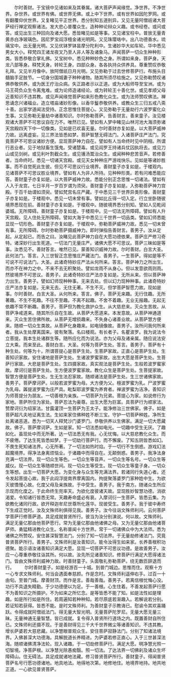 <!-- { "loadSidebar": true } -->
　　尔时善财。于宝镜中见诸如来及其眷属。诸大菩萨声闻缘觉。净世界。不净世界。杂世界。或世界有佛。或世界无佛。或上中下世界。或有世界如因陀罗网。或有翻覆仰伏世界。又复睹见平正世界。悉分别知五道别异。又见无量阿僧祇诸大菩萨经行禅定观察诸法。发大悲心普覆众生。造种种论辩众义趣。或书经卷。或问或答。或见出生三种回向及诸大愿。悉皆睹见如是等事。又见诸宝柱中。普放无量青黄赤白净玻璃色。因尼罗宝阎浮檀金诸光明网。又见珠璎珞中。出八功德香水。琉璃宝中。出无量光明。又见优钵罗钵昙摩分陀利中。生诸妙华大如车轮。华中悉见男女大小。释梵四王诸龙夜叉乃至人非人等及诸象马。声闻菩萨一切众生种种形类。皆悉恭敬合掌礼佛。又宝树中。悉见种种妙色之身。所谓如来身。菩萨身。天龙八部等身。释梵天身。转轮王身。四部众身。各各执持众供养具。尊重赞叹恭敬礼拜。又见半月像中。放阿僧祇日月光明。又见弥勒于过去世修菩萨行。布施头目髓脑手足肢节。一切身分国城妻子种种诸物。随其所须尽给施之。又见弥勒赞叹诸佛恭敬供养。或为医王疗治众病。失正路者示以正道。或为大船师导至宝洲。或为马王荷负众生令离鬼难。或为论师造诸经论。或为转轮王十善化世。或见孝顺父母近善知识不违其教。或见声闻缘觉菩萨如来形色教化众生。或为法师赞叹佛法。禅思诵念兴诸福业。造立塔庙诸妙形像。以香华鬘恭敬供养。或教众生三归五戒八斋十善。出家学道闻法受持。正念思惟住菩提心。又见弥勒于无量劫行六波罗蜜化众生事。又见弥勒无量劫中诸善知识。尔时弥勒菩萨。告善财言。善来童子。汝见楼观诸大菩萨不可思议自在力不。唯然已见。譬如有人梦中睹见山林河池大海须弥诸天宫殿四天下中一切像类。见如是已欢喜无量。尔时善财亦复如是。以大菩萨威神力故。远离虚妄。见三界法皆悉如梦。菩萨智慧无碍法门。入诸菩萨庄严法门。究竟菩萨不可思议诸妙方便。显现菩萨神力自在。譬如有人当命终时见中阴相。所谓行恶业者。见于地狱畜生饿鬼。受诸楚毒。或见阎罗王持诸兵仗囚执将去。或见刀山或见剑树。或见利叶割截众生。或见镬汤鬻治众生。或闻种种悲苦音声。若修善者。当命终时。悉见一切诸天宫殿。或见天女种种庄严游戏快乐。见如是等诸妙胜事。而不自觉死此生彼。但见不可思议行业境界。善财童子亦复如是。于楼观内。见诸菩萨不可思议胜业境界。譬如有人为非人所持。见种种形类。若有问难悉能应答。善财童子亦复如是。以大菩萨威神力故。悉能分别正念思惟一切诸法。譬如有人入于龙宫。七日半月一岁百岁谓为须臾。善财童子亦复如是。入弥勒菩萨神力宫殿。于百千劫谓如须臾。譬如梵宫名庄严藏。于中悉见三千世界异类形像。善财童子亦复如是。于楼观中。悉见一切未曾有事。譬如比丘得一切入定。行立坐卧随彼境界悉现在前。善财童子亦复如是。于楼观中。随彼境界悉分别知。譬如人见乾闼婆城。无所障碍。善财童子亦复如是。于楼观中。见一切法无所障碍。譬如有人升天宫殿。见人住处无所障碍。譬如大海于中悉见三千世界一切品类。譬如幻师悉能显现一切形色。善财童子亦复如是。于楼观中。弥勒菩萨威神力故。悉见一切未曾有事。无所障碍。尔时弥勒菩萨摄威神力。即时弹指告善财言。善男子。汝从定起。从定起已。而告之曰。汝睹见此菩萨神力自在大愿功德依果。菩萨庄严修习奇特。诸深妙行出生死道。一切法门无量庄严。诸佛大愿不可思议。菩萨三昧如是等事。汝悉见不。善财答言。唯然已见。蒙善知识威神力故。尔时善财。白言大圣。此何法门。答言。入三世智正念思惟庄严藏法门。善男子。一生菩萨。得如是等不可说不可说法门。大圣。此诸奇特妙庄严法从何所来。答言。菩萨神力之所出生。而亦不在神力之中。不来不去无积聚处。譬如龙雨不从身心。但以发意欲雨则雨。然彼境界不可思议。善男子。此诸奇特妙庄严法亦复如是。无所从来。但以菩萨神力出生。善男子。譬如幻师现种种事。无来去处。但以幻力现种种事。此诸奇特妙庄严法亦复如是。无来无去。无住无著。不生不灭。但学菩萨智愿力故。现如是事。尔时善财。白言大圣。从何所来。答言。佛子。菩萨无来趣。无行住趣。无所著趣。不生不死趣。不往不至趣。不离不起趣。不舍不着趣。无业无报趣。无起无依趣不常不断趣。善男子。菩萨但为教化救护众生。从大慈悲来。灭众生苦故。从菩萨净戒道来。随其所乐自在生故。从菩萨大愿道来。本发意故。从菩萨神通道来。灭众生苦住佛所故。从菩萨无增损趣来。不失身心诸善业故。从菩萨慧方便来。随顺一切众生类故。从菩萨化身趣来。如电镜像故。善男子。汝所问我何所来者。我从生处摩离国来。彼有聚落。名曰楼观。有长者子。名瞿波罗。我为说法令立菩提。我本生处诸群生等。随所应化而为说法。亦为父母及诸亲属。随应说法安立大乘。而来至此。善财白言。大圣。何等为菩萨生处。答言。善男子。菩萨有十种生处。何等为十。所谓菩提心是菩萨生处。生菩萨家故。正直心是菩萨生处。生善知识家故。安住诸地是菩萨生处。生诸波罗蜜家故。出生大愿是菩萨生处。生菩萨行家故。大悲是菩萨生处。生四摄家故。真实观法是菩萨生处。生般若波罗蜜家故。摩诃衍是菩萨生处。生方便波罗蜜家故。教化众生是菩萨生处。生菩提家故。智慧方便是菩萨生处。生无生法忍家故。随顺诸法是菩萨生处。生三世诸佛家故。善男子。菩萨摩诃萨。以般若波罗蜜为母。大方便为父。檀波罗蜜为乳。尸波罗蜜为乳母。羼提波罗蜜为庄严具。毗梨耶波罗蜜为养育者。禅波罗蜜为洁净。善知识为师菩提分为朋友。一切善根为亲族。一切菩萨为兄弟。菩提心为家。如说修行为家地。菩萨所住为家处。菩萨忍法为豪尊。出生大愿为巨富。具菩萨行为顺家法。赞摩诃衍为绍家法。甘露灌顶一生菩萨为王太子。能净修治三世佛家。佛子。如是菩萨超凡夫地证离生法。生如来家住佛种姓不断三宝。守护一切菩萨种姓。净所生处离诸恶道。悉为一切天人释梵沙门婆罗门。恭敬供养以生佛家。满足一切大愿藏故。佛子。菩萨摩诃萨。生如是家。知一切法悉如电光。一切趣中受生无厌。了趣如化。虽现处中而无所著。达一切法悉无有我。心无忧悔。以大慈悲教化众生。而不疲倦。了达生死皆悉如梦。于一切劫行菩萨行。而不懈废。了知五阴皆悉如幻。不畏生死知诸法界。心无所著。了一切法如热时焰。于一切行不生倒惑。游戏幻法超魔境界。得净法身离烦恼业。于诸趣中而得自在。无颠倒惑。善男子。我净法身充满一切法界。现一切众生等色。一切众生等音声。一切众生等名号。一切众生等威仪。现一切众生等随顺世间。现一切众生等受生。现一切众生等童子身。一切众生等想。出生一切菩萨大愿。为变化身与众生等充满法界。若诸同行失道心者。还令发起菩提心故。我于此阎浮提南界摩离国内。拘提聚落婆罗门家种姓中生。为欲灭彼憍慢心故。化度父母及亲族故。于中受生。善男子。我于南方。随诸众生所应示现而化度之。于此命终生兜率天。为欲化度彼诸天故。显现胜妙智慧功德。消欲渴爱。令知诸行皆悉无常。天趣寿命盛必有衰。入摩诃衍一生菩萨。皆悉云集。为欲教化诸同行故。欲开释迦牟尼世尊所化莲华。现彼受生。善男子。我于彼中寿终下生成正觉时。汝及文殊师利俱得见我。善男子。汝今往诣文殊师利问。云何菩萨学菩萨行修菩萨道。具足成就普贤所行。彼当为汝分别演说。何以故。文殊师利。满足无量亿那由他菩萨愿行。常为无量亿那由他诸佛之母。又为无量亿那由他诸菩萨师。勇猛精进教化众生。名称普闻十方世界。常于一切诸佛众中为大法师。悉为诸佛之所赞叹。安住甚深智慧法门。分别了知一切法界。于无量劫修诸法门。究竟普贤菩萨所行。善男子。文殊师利是汝善知识。能令汝得生如来家。长养善根积功德聚。能示语汝诸善知识满足大愿。显现一切菩萨不可思议功德。是故善男子。汝应一心尊重恭敬往诣其所。何以故。汝先所见诸善知识。修菩萨行满足大愿得诸法门。皆由文殊师利威神力故。时善财童子。头面敬礼弥勒菩萨。绕无数匝辞退而行。
　　尔时善财童子。如是经游百一十城。到普门城边。思惟而住。观察十方一心专求文殊师利。何当会遇面奉慈颜。作是念时。文殊师利遥伸右手。过百一十由旬。至普门城。摩善财顶。而作是言。善哉善哉。善男子。若离信根忧悔心没。功行不具退失精勤。于少功德便以为足。于一善根。心生住着。不善发起菩萨行愿不为善知识之所摄护。不为如来之所忆念。是等皆悉不能了知。如是法性如是理趣。如是所行如是所住。若周遍知若种种知。若尽原底若渐趣入。若解说若分别。若证知若获得。皆悉不能。是时文殊师利。为善财童子示教诲已。慰谕令其欢喜踊跃。令得成就阿僧祇法门。得无量大智光明。无量菩萨陀罗尼。无量大愿无量三昧。无量神通无量智慧。皆已成就。复令得入普贤所行道场之内。既置善财自所住已。文殊师利还摄不现。于是善财得见三千大千世界微尘等诸善知识。不违其教。增长萨婆若大慈悲藏。以净慧眼普观众生。安住菩萨寂静法门。分别了知诸法境界。入佛甚深大功德海。具解脱道长养精进。为萨婆若修正直心。入于三世甚深法海。随顺诸佛清净法轮。现入诸趣。于一切劫修菩萨行。满足大愿。明净慧光照一切智境。净菩萨根。以净慧光除愚痴翳。照一切法。了达法界一切佛刹及诸众生坏障碍山。住无碍法。具足成就诸地法藏。修习普贤菩萨所行。善财童子。得闻普贤菩萨名号行愿功德诸地。地具地法。地得地次第。地修地住。地境界地持。地共地正道。一心欲见普贤菩萨。
